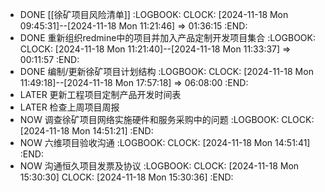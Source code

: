- DONE [[徐矿项目风险清单]]
  :LOGBOOK:
  CLOCK: [2024-11-18 Mon 09:45:31]--[2024-11-18 Mon 11:21:46] =>  01:36:15
  :END:
- DONE 重新组织redmine中的项目并加入产品定制开发项目集合
  :LOGBOOK:
  CLOCK: [2024-11-18 Mon 11:21:40]--[2024-11-18 Mon 11:33:37] =>  00:11:57
  :END:
- DONE 编制/更新徐矿项目计划结构
  :LOGBOOK:
  CLOCK: [2024-11-18 Mon 11:49:18]--[2024-11-18 Mon 17:57:18] =>  06:08:00
  :END:
- LATER 更新工程项目定制产品开发时间表
- LATER 检查上周项目周报
- NOW 调查徐矿项目网络实施硬件和服务采购中的问题
  :LOGBOOK:
  CLOCK: [2024-11-18 Mon 14:51:21]
  :END:
- NOW 六维项目验收沟通
  :LOGBOOK:
  CLOCK: [2024-11-18 Mon 14:51:41]
  :END:
- NOW 沟通恒久项目发票及协议
  :LOGBOOK:
  CLOCK: [2024-11-18 Mon 15:30:30]
  CLOCK: [2024-11-18 Mon 15:30:36]
  :END: